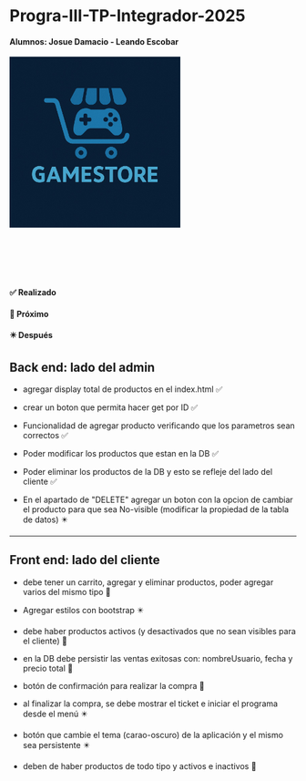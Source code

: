 # Progra-III-TP-Integrador-2025

#### Alumnos: Josue Damacio - Leando Escobar

<img src="/front-end/assets/img/logo-game-store.jpg" alt="Texto" width="300">

<br><br><br><br>


#### ✅ Realizado
#### 🔼 Próximo
#### ✴️ Después

## **Back end: lado del admin**

+ agregar display total de productos en el index.html ✅

+ crear un boton que permita hacer get por ID ✅

+ Funcionalidad de agregar producto verificando que los parametros sean correctos ✅

+ Poder modificar los productos que estan en la DB  ✅

+ Poder eliminar los productos de la DB y esto se refleje del lado del cliente ✅

+ En el apartado de "DELETE" agregar un boton con la opcion de cambiar el producto para que sea No-visible (modificar la propiedad de la tabla de datos) ✴️

***


## **Front end: lado del cliente**

+ debe tener un carrito, agregar y eliminar productos, poder agregar varios del mismo tipo 🔼

+ Agregar estilos con bootstrap ✴️

+ debe haber productos activos (y desactivados que no sean visibles para el cliente) 🔼

+ en la DB debe persistir las ventas exitosas con: nombreUsuario, fecha y precio total 🔼

+ botón de confirmación para realizar la compra 🔼

+ al finalizar la compra, se debe mostrar el ticket e iniciar el programa desde el menú ✴️

+ botón que cambie el tema (carao-oscuro) de la aplicación y el mismo sea persistente ✴️

+ deben de haber productos de todo tipo y activos e inactivos 🔼